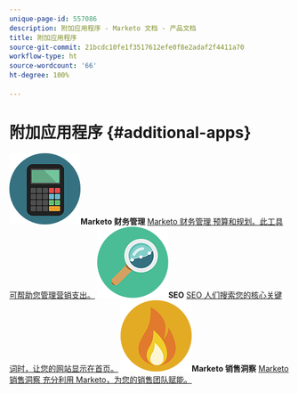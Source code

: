 ```yaml
---
unique-page-id: 557086
description: 附加应用程序 - Marketo 文档 - 产品文档
title: 附加应用程序
source-git-commit: 21bcdc10fe1f3517612efe0f8e2adaf2f4411a70
workflow-type: ht
source-wordcount: '66'
ht-degree: 100%

---
```



# 附加应用程序 {#additional-apps}

**![Marketo 财务管理](assets/office-09.png)Marketo 财务管理** [Marketo 财务管理 预算和规划。此工具可帮助您管理营销支出。](https://docs.marketo.com/display/DOCS/Marketo+Financial+Management)     **![SEO](assets/seo-15.png)SEO** [SEO 人们搜索您的核心关键词时，让您的网站显示在首页。](https://docs.marketo.com/display/DOCS/SEO)     **![Marketo 销售洞察](assets/alerts-10.png)Marketo 销售洞察** [Marketo 销售洞察 充分利用 Marketo，为您的销售团队赋能。](https://docs.marketo.com/display/DOCS/Marketo+Sales+Insight)
